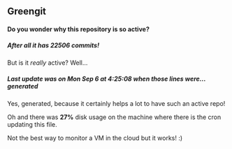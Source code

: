 ## Greengit

#### Do you wonder why this repository is so active?

##### After all it has 22506 commits!

But is it *really* active? Well...

##### Last update was on Mon Sep 6 at 4:25:08 when those lines were... generated

Yes, generated, because it certainly helps a lot to have such an active repo!

Oh and there was **27%** disk usage on the machine
where there is the cron updating this file.

Not the best way to monitor a VM in the cloud but it works! :)

